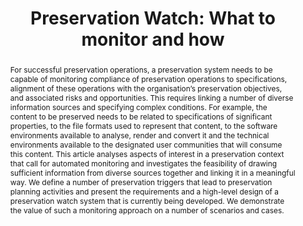 ---
abstract: 'For successful preservation operations, a preservation system needs to
  be capable of monitoring compliance of preservation operations to specifications,
  alignment of these operations with the organisation’s preservation objectives, and
  associated risks and opportunities. This requires linking a number of diverse information
  sources and specifying complex conditions. For example, the content to be preserved
  needs to be related to specifications of significant properties, to the file formats
  used to represent that content, to the software environments available to analyse,
  render and convert it and the technical environments available to the designated
  user communities that will consume this content.

  This article analyses aspects of interest in a preservation context that call for
  automated monitoring and investigates the feasibility of drawing sufficient information
  from diverse sources together and linking it in a meaningful way. We define a number
  of preservation triggers that lead to preservation planning activities and present
  the requirements and a high-level design of a preservation watch system that is
  currently being developed. We demonstrate the value of such a monitoring approach
  on a number of scenarios and cases.'
creators:
- Becker, Christoph
- Ramalho, Jose Carlos
- Ferreira, Miguel
- Duretec, Kresimir
- Petrov, Petar
- Faria, Luis
date: null
document_url: https://services.phaidra.univie.ac.at/api/object/o:293864/download
grand_parent: iPRES
institutions: []
keywords:
- ischool
- toronto
- canada
- digital preservation
- preservation planning
- monitoring
- watch
landing_page_url: https://phaidra.univie.ac.at/o:293864
language: eng
layout: publication
license: CC BY-NC-SA 3.0 AT
notes_url: null
parent: iPRES 2012
publication_type: paper
size: 758698
slides_url: null
source_name: iPRES
stream_url: null
title: 'Preservation Watch: What to monitor and how'
year: 2012
---